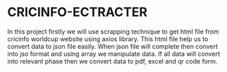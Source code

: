 # CRICINFO-ECTRACTER
In this project firstly we will use scrapping technique to get html file from cricinfo worldcup website using axios library. This html file help us to convert data to json file easily. When json file will complete then convert into jso format and using array we manipulate data. If all data will convert into relevant phase then we convert data to pdf, excel and qr code form. 
